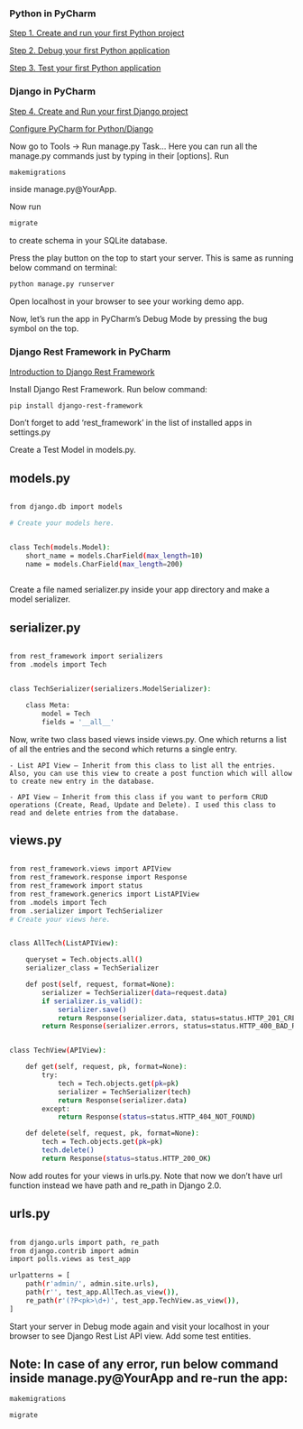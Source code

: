 ### Python in PyCharm

[Step 1. Create and run your first Python project](https://www.jetbrains.com/help/pycharm/creating-and-running-your-first-python-project.html)

[Step 2. Debug your first Python application](https://www.jetbrains.com/help/pycharm/debugging-your-first-python-application.html)

[Step 3. Test your first Python application](https://www.jetbrains.com/help/pycharm/testing-your-first-python-application.html)


### Django in PyCharm

[Step 4. Create and Run your first Django project](https://www.jetbrains.com/help/pycharm/creating-and-running-your-first-django-project.html)

[Configure PyCharm for Python/Django](https://medium.com/@srijan.pydev_21998/configure-pycharm-for-python-django-and-introduction-to-django-rest-framework-f9c1a7cb4ba0)


Now go to Tools -> Run manage.py Task… Here you can run all the manage.py commands just by typing in their [options]. Run 

```bash
makemigrations 
```

inside manage.py@YourApp.


Now run 

```bash
migrate 
```

to create schema in your SQLite database. 


Press the play button on the top to start your server. This is same as running below command on terminal: 

```bash
python manage.py runserver
```


Open localhost in your browser to see your working demo app.


Now, let’s run the app in PyCharm’s Debug Mode by pressing the bug symbol on the top.



### Django Rest Framework in PyCharm

[Introduction to Django Rest Framework](https://medium.com/@srijan.pydev_21998/configure-pycharm-for-python-django-and-introduction-to-django-rest-framework-f9c1a7cb4ba0)


Install Django Rest Framework. Run below command:

```bash
pip install django-rest-framework
```


Don’t forget to add ‘rest_framework’ in the list of installed apps in settings.py


Create a Test Model in models.py.

## models.py


```bash

from django.db import models

# Create your models here.


class Tech(models.Model):
    short_name = models.CharField(max_length=10)
    name = models.CharField(max_length=200)
	
```


Create a file named serializer.py inside your app directory and make a model serializer.

## serializer.py

```bash

from rest_framework import serializers
from .models import Tech


class TechSerializer(serializers.ModelSerializer):

    class Meta:
        model = Tech
        fields = '__all__'

```


Now, write two class based views inside views.py. One which returns a list of all the entries and the second which returns a single entry.

	- List API View — Inherit from this class to list all the entries. Also, you can use this view to create a post function which will allow to create new entry in the database.
	
	- API View — Inherit from this class if you want to perform CRUD operations (Create, Read, Update and Delete). I used this class to read and delete entries from the database.


## views.py

```bash

from rest_framework.views import APIView
from rest_framework.response import Response
from rest_framework import status
from rest_framework.generics import ListAPIView
from .models import Tech
from .serializer import TechSerializer
# Create your views here.


class AllTech(ListAPIView):

    queryset = Tech.objects.all()
    serializer_class = TechSerializer

    def post(self, request, format=None):
        serializer = TechSerializer(data=request.data)
        if serializer.is_valid():
            serializer.save()
            return Response(serializer.data, status=status.HTTP_201_CREATED)
        return Response(serializer.errors, status=status.HTTP_400_BAD_REQUEST)


class TechView(APIView):

    def get(self, request, pk, format=None):
        try:
            tech = Tech.objects.get(pk=pk)
            serializer = TechSerializer(tech)
            return Response(serializer.data)
        except:
            return Response(status=status.HTTP_404_NOT_FOUND)

    def delete(self, request, pk, format=None):
        tech = Tech.objects.get(pk=pk)
        tech.delete()
        return Response(status=status.HTTP_200_OK)

```
	
	
Now add routes for your views in urls.py. Note that now we don’t have url function instead we have path and re_path in Django 2.0.


## urls.py

```bash

from django.urls import path, re_path
from django.contrib import admin
import polls.views as test_app

urlpatterns = [
    path(r'admin/', admin.site.urls),
    path(r'', test_app.AllTech.as_view()),
    re_path(r'(?P<pk>\d+)', test_app.TechView.as_view()),
]

```


Start your server in Debug mode again and visit your localhost in your browser to see Django Rest List API view. Add some test entities.


## Note: In case of any error, run below command inside manage.py@YourApp and re-run the app: 

```bash
makemigrations 
```

```bash
migrate 
```



